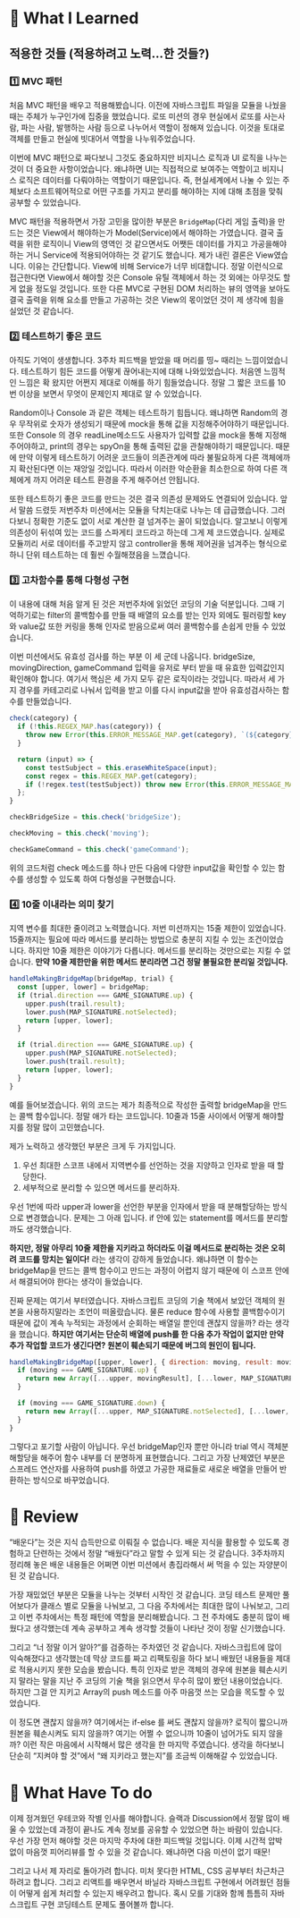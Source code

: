 # 🥚 What I Learned

## 적용한 것들 (적용하려고 노력…한 것들?)

### 1️⃣ MVC 패턴

처음 MVC 패턴을 배우고 적용해봤습니다. 이전에 자바스크립트 파일을 모듈을 나눴을 때는 주체가 누구인가에 집중을 했었습니다. 로또 미션의 경우 현실에서 로또를 사는사람, 파는 사람, 발행하는 사람 등으로 나누어서 역할이 정해져 있습니다. 이것을 토대로 객체를 만들고 현실에 빗대어서 역할을 나누워주었습니다.

이번에 MVC 패턴으로 짜다보니 그것도 중요하지만 비지니스 로직과 UI 로직을 나누는 것이 더 중요한 사항이었습니다. 왜냐하면 UI는 직접적으로 보여주는 역할이고 비지니스 로직은 데이터를 다뤄야하는 역할이기 때문입니다. 즉, 현실세계에서 나눌 수 있는 주체보다 소프트웨어적으로 어떤 구조를 가지고 분리를 해야하는 지에 대해 초점을 맞춰 공부할 수 있었습니다.

MVC 패턴을 적용하면서 가장 고민을 많이한 부분은 `BridgeMap`(다리 게임 출력)을 만드는 것은 View에서 해야하는가 Model(Service)에서 해야하는 가였습니다. 결국 출력을 위한 로직이니 View의 영역인 것 같으면서도 어쨋든 데이터를 가지고 가공을해야하는 거니 Service에 적용되어야하는 것 같기도 했습니다. 제가 내린 결론은 View였습니다. 이유는 간단합니다. View에 비해 Service가 너무 비대합니다. 정말 이런식으로 접근한다면 View에서 해야할 것은 Console 유틸 객체에서 하는 것 외에는 아무것도 할 게 없을 정도일 것입니다. 또한 다른 MVC로 구현된 DOM 처리하는 뷰의 영역을 보아도 결국 출력을 위해 요소를 만들고 가공하는 것은 View의 몫이었던 것이 제 생각에 힘을 실었던 것 같습니다.

### 2️⃣ 테스트하기 좋은 코드

아직도 기억이 생생합니다. 3주차 피드백을 받았을 때 머리를 띵~ 때리는 느낌이었습니다. 테스트하기 힘든 코드를 어떻게 끊어내는지에 대해 나와있었습니다. 처음엔 느낌적인 느낌은 확 왔지만 어쩐지 제대로 이해를 하기 힘들었습니다. 정말 그 짧은 코드를 10번 이상을 보면서 무엇이 문제인지 제대로 알 수 있었습니다.

Random이나 Console 과 같은 객체는 테스트하기 힘듭니다. 왜냐하면 Random의 경우 무작위로 숫자가 생성되기 때문에 mock을 통해 값을 지정해주어야하기 때문입니다. 또한 Console 의 경우 readLine메소드도 사용자가 입력할 값을 mock을 통해 지정해주어야하고, print의 경우는 spyOn을 통해 출력된 값을 관찰해야하기 때문입니다. 때문에 만약 이렇게 테스트하기 어려운 코드들이 의존관계에 따라 불필요하게 다른 객체에까지 확산된다면 이는 재앙일 것입니다. 따라서 이러한 악순환을 최소한으로 하여 다른 객체에게 까지 어려운 테스트 환경을 주게 해주어선 안됩니다.

또한 테스트하기 좋은 코드를 만드는 것은 결국 의존성 문제와도 연결되어 있습니다. 앞서 말씀 드렸듯 저번주차 미션에서는 모듈을 닥치는대로 나누는 데 급급했습니다. 그러다보니 정확한 기준도 없이 서로 계산한 걸 넘겨주는 꼴이 되었습니다. 알고보니 이렇게 의존성이 뒤섞여 있는 코드를 스파게티 코드라고 하는데 그게 제 코드였습니다. 실제로 모듈끼리 서로 데이터를 주고받지 않고 controller을 통해 제어권을 넘겨주는 형식으로 하니 단위 테스트하는 데 훨씬 수월해졌음을 느꼈습니다.

### 3️⃣ 고차함수를 통해 다형성 구현

이 내용에 대해 처음 알게 된 것은 저번주차에 읽었던 코딩의 기술 덕분입니다. 그때 기억하기로는 filter의 콜백함수를 만들 때 배열의 요소를 받는 인자 외에도 필러링할 key와 value값 또한 커링을 통해 인자로 받음으로써 여러 콜백함수를 손쉽게 만들 수 있었습니다.

이번 미션에서도 유효성 검사를 하는 부분 이 세 군데 나옵니다. bridgeSize, movingDirection, gameCommand 입력을 유저로 부터 받을 때 유효한 입력값인지 확인해야 합니다. 여기서 핵심은 세 가지 모두 같은 로직이라는 것입니다. 따라서 세 가지 경우를 카테고리로 나눠서 입력을 받고 이를 다시 input값을 받아 유효성검사하는 함수를 만들었습니다.

```jsx
check(category) {
  if (!this.REGEX_MAP.has(category)) {
    throw new Error(this.ERROR_MESSAGE_MAP.get(category), `(${category})`);
  }

  return (input) => {
    const testSubject = this.eraseWhiteSpace(input);
    const regex = this.REGEX_MAP.get(category);
    if (!regex.test(testSubject)) throw new Error(this.ERROR_MESSAGE_MAP.get(category));
  };
}

checkBridgeSize = this.check('bridgeSize');

checkMoving = this.check('moving');

checkGameCommand = this.check('gameCommand');
```

위의 코드처럼 check 메소드를 하나 만든 다음에 다양한 input값을 확인할 수 있는 함수를 생성할 수 있도록 하여 다형성을 구현했습니다.

### 4️⃣ 10줄 이내라는 의미 찾기

지역 변수를 최대한 줄이려고 노력했습니다. 저번 미션까지는 15줄 제한이 있었습니다. 15줄까지는 필요에 따라 메서드를 분리하는 방법으로 충분히 지킬 수 있는 조건이었습니다. 하지만 10줄 제한은 이야기가 다릅니다. 메서드를 분리하는 것만으로는 지킬 수 없습니다. **만약 10줄 제한만을 위한 메서드 분리라면 그건 정말 불필요한 분리일 것입니다.**

<before>

```jsx
handleMakingBridgeMap(bridgeMap, trial) {
  const [upper, lower] = bridgeMap;
  if (trial.direction === GAME_SIGNATURE.up) {
    upper.push(trail.result);
    lower.push(MAP_SIGNATURE.notSelected);
    return [upper, lower];
  }

  if (trial.direction === GAME_SIGNATURE.up) {
    upper.push(MAP_SIGNATURE.notSelected);
    lower.push(trail.result);
    return [upper, lower];
  }
}
```

예를 들어보겠습니다. 위의 코드는 제가 최종적으로 작성한 출력할 bridgeMap을 만드는 콜백 함수입니다. 정말 애가 타는 코드입니다. 10줄과 15줄 사이에서 어떻게 해야할지를 정말 많이 고민했습니다.

제가 노력하고 생각했던 부분은 크게 두 가지입니다.

1. 우선 최대한 스코프 내에서 지역변수를 선언하는 것을 지양하고 인자로 받을 때 할당한다.
2. 세부적으로 분리할 수 있으면 메서드를 분리하자.

우선 1번에 따라 upper과 lower을 선언한 부분을 인자에서 받을 때 분해할당하는 방식으로 변경했습니다. 문제는 그 아래 입니다. if 안에 있는 statement를 메서드를 분리할까도 생각했습니다.

**하지만, 정말 아무리 10줄 제한을 지키라고 하더라도 이걸 메서드로 분리하는 것은 오히려 코드를 망치는 일이다!** 라는 생각이 강하게 들었습니다. 왜냐하면 이 함수는 bridgeMap을 만드는 콜백 함수이고 만드는 과정이 어렵지 않기 때문에 이 스코프 안에서 해결되어야 한다는 생각이 들었습니다.

진짜 문제는 여기서 부터였습니다. 자바스크립트 코딩의 기술 책에서 보았던 객체의 원본을 사용하지말라는 조언이 떠올랐습니다. 물론 reduce 함수에 사용할 콜백함수이기 때문에 값이 계속 누적되는 과정에서 순회하는 배열일 뿐인데 괜찮지 않을까? 라는 생각을 했습니다. **하지만 여기서는 단순히 배열에 push를 한 다음 추가 작업이 없지만 만약 추가 작업할 코드가 생긴다면? 원본이 훼손되기 때문에 버그의 원인이 됩니다.**

<after>

```jsx
handleMakingBridgeMap([upper, lower], { direction: moving, result: movingResult }) {
  if (moving === GAME_SIGNATURE.up) {
    return new Array([...upper, movingResult], [...lower, MAP_SIGNATURE.notSelected]);
  }

  if (moving === GAME_SIGNATURE.down) {
    return new Array([...upper, MAP_SIGNATURE.notSelected], [...lower, movingResult]);
  }
}
```

그렇다고 포기할 사람이 아닙니다. 우선 bridgeMap인자 뿐만 아니라 trial 역시 객체분해할당을 해주어 함수 내부를 더 분명하게 표현했습니다. 그리고 가장 난제였던 부분은 스프레드 연산자를 사용하여 push를 하였고 가공한 재료들로 새로운 배열을 만들어 반환하는 방식으로 바꾸었습니다.

# 🐥 Review

“배운다”는 것은 지식 습득만으로 이뤄질 수 없습니다. 배운 지식을 활용할 수 있도록 경험하고 단련하는 것에서 정말 “배웠다”라고 말할 수 있게 되는 것 같습니다. 3주차까지 정리해 놓은 배운 내용들은 어쩌면 이번 미션에서 총집라해서 써 먹을 수 있는 자양분이 된 것 같습니다.

가장 재밌었던 부분은 모듈을 나누는 것부터 시작인 것 같습니다. 코딩 테스트 문제만 풀어보다가 클래스 별로 모듈을 나눠보고, 그 다음 주차에서는 최대한 많이 나눠보고, 그리고 이번 주차에서는 특정 패턴에 역할을 분리해봤습니다. 그 전 주차에도 충분히 많이 배웠다고 생각했는데 계속 공부하고 계속 생각할 것들이 나타난 것이 정말 신기했습니다.

그리고 “너 정말 이거 알아?”를 검증하는 주차였던 것 같습니다. 자바스크립트에 많이 익숙해졌다고 생각했는데 막상 코드를 짜고 리팩토링을 하다 보니 배웠던 내용들을 제대로 적용시키지 못한 모습을 봤습니다. 특히 인자로 받은 객체의 경우에 원본을 훼손시키지 말라는 말을 지난 주 코딩의 기술 책을 읽으면서 무수히 많이 봤던 내용이었습니다. 하지만 그걸 안 지키고 Array의 push 메소드를 아주 마음껏 쓰는 모습을 목도할 수 있었습니다.

이 정도면 괜찮지 않을까? 여기에서는 if-else 를 써도 괜찮지 않을까? 로직이 짧으니까 원본을 훼손시켜도 되지 않을까? 여기는 어쩔 수 없으니까 10줄이 넘어가도 되지 않을까? 이런 작은 마음에서 시작해서 많은 생각을 한 마지막 주였습니다. 생각을 하다보니 단순히 “지켜야 할 것”에서 “왜 지키라고 했는지”를 조금씩 이해해갈 수 있었습니다.

# 🍗 What Have To do

이제 정겨웠던 우테코와 작별 인사를 해야합니다. 슬랙과 Discussion에서 정말 많이 배울 수 있었는데 과정이 끝나도 계속 정보를 공유할 수 있었으면 하는 바람이 있습니다. 우선 가장 먼저 해야할 것은 마지막 주차에 대한 피드백일 것입니다. 이제 시간적 압박 없이 마음껏 피어리뷰를 할 수 있을 것 같습니다. 왜냐하면 다음 미션이 없기 때문!

그리고 나서 제 자리로 돌아가려 합니다. 미처 못다한 HTML, CSS 공부부터 차근차근하려고 합니다. 그리고 리액트를 배우면서 바닐라 자바스크립트 구현에서 어려웠던 점들이 어떻게 쉽게 처리할 수 있는지 배우려고 합니다. 혹시 모를 기대와 함께 틈틈히 자바스크립트 구현 코딩테스트 문제도 풀어볼까 합니다.

